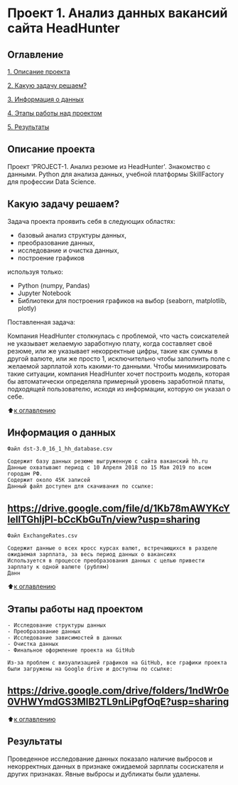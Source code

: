 # Проект 1. Анализ данных вакансий сайта HeadHunter

## Оглавление

[1. Описание проекта](https://github.com/JaneKilpi/sf_ds_jane/tree/main/project_1_gh/README.md#Описание-проекта)

[2. Какую задачу решаем?](https://github.com/JaneKilpi/sf_ds_jane/tree/main/project_1_gh/README.md#Какую-задачу-решаем)

[3. Информация о данных](https://github.com/JaneKilpi/sf_ds_jane/tree/main/project_1_gh/README.md#Информация-о-данных)

[4. Этапы работы над проектом](https://github.com/JaneKilpi/sf_ds_jane/tree/main/project_1_gh/README.md#Этапы-работы-над-проектом)

[5. Результаты](https://github.com/JaneKilpi/sf_ds_jane/tree/main/project_1_gh/README.md#Результаты)

## Описание проекта

Проект 'PROJECT-1. Анализ резюме из HeadHunter'. Знакомство с данными. Python для анализа данных, учебной платформы SkillFactory для профессии Data Science.

## Какую задачу решаем?

Задача проекта проявить себя в следующих областях:
- базовый анализ структуры данных,
- преобразование данных,
- исследование и очистка данных,
- построение графиков

используя только:

* Python (numpy, Pandas)
* Jupyter Notebook
* Библиотеки для построения графиков на выбор (seaborn, matplotlib, plotly) 

Поставленная задача:

Компания HeadHunter столкнулась с проблемой, что часть соискателей не указывает желаемую заработную плату, когда составляет своё резюме, или же указывает некорректные цифры, такие как суммы в другой валюте, или же просто 1, исключительно чтобы заполнить поле с желаемой зарплатой хоть какими-то данными. Чтобы минимизировать такие ситуации, компания HeadHunter хочет построить модель, которая бы автоматически определяла примерный уровень заработной платы, подходящей пользователю, исходя из информации, которую он указал о себе.

:arrow_up:[к оглавлению](https://github.com/JaneKilpi/sf_ds_jane/tree/main/project_1_gh/README.md#Оглавление)

## Информация о данных

    Файл dst-3.0_16_1_hh_database.csv

    Содержит базу данных резюме выгруженную с сайта ваканский hh.ru
    Данные охватывают период с 10 Апреля 2018 по 15 Мая 2019 по всем городам РФ.
    Содержит около 45К записей
    Данный файл доступен для скачивания по ссылке:
   ## https://drive.google.com/file/d/1Kb78mAWYKcYlellTGhIjPI-bCcKbGuTn/view?usp=sharing
    Файл ExchangeRates.csv

    Содержит данные о всех кросс курсах валют, встречающихся в разделе ожидаемая зарплата, за весь период данных о вакансиях
    Используется в процессе преобразования данных с целью привести зарплату к одной валюте (рублям)
    Данн 
:arrow_up:[к оглавлению](https://github.com/JaneKilpi/sf_ds_jane/tree/main/project_1_gh/README.md#Оглавление)

## Этапы работы над проектом

    - Исследование структуры данных
    - Преобразование данных
    - Исследование зависимостей в данных
    - Очистка данных
    - Финальное оформление проекта на GitHub
    
    Из-за проблем с визуализацией графиков на GitHub, все графики проекта были загружены на Google drive и доступны по ссылке:  
   ## https://drive.google.com/drive/folders/1ndWr0e0VHWYmdGS3MIB2TL9nLiPgfOqE?usp=sharing
:arrow_up:[к оглавлению](https://github.com/JaneKilpi/sf_ds_jane/tree/main/project_1_gh/README.md#Оглавление)

## Результаты

Проведенное исследование данных показало наличие выбросов и некорректных данных в признаке ожидаемой зарплаты сосискателя и других признаках. Явные выбросы и дубликаты были удалены. 
